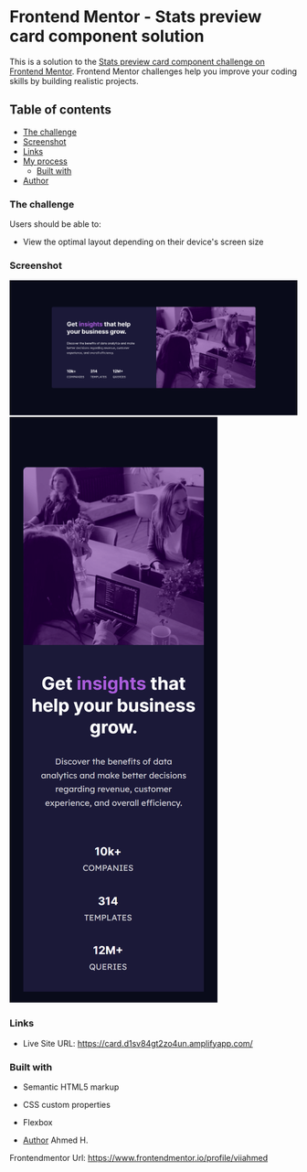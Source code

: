 # Frontend Mentor - Stats preview card component solution

This is a solution to the [Stats preview card component challenge on Frontend Mentor](https://www.frontendmentor.io/challenges/stats-preview-card-component-8JqbgoU62). Frontend Mentor challenges help you improve your coding skills by building realistic projects. 

## Table of contents

  - [The challenge](#the-challenge)
  - [Screenshot](#screenshot)
  - [Links](#links)
- [My process](#my-process)
  - [Built with](#built-with)
- [Author](#author)


### The challenge

Users should be able to:

- View the optimal layout depending on their device's screen size

### Screenshot

![landscape view](/design/screenshot-wide.png)
![portrait view](/design/screenshot-mobile.png)


### Links

- Live Site URL: https://card.d1sv84gt2zo4un.amplifyapp.com/


### Built with

- Semantic HTML5 markup
- CSS custom properties
- Flexbox

- [Author](#author)
Ahmed H.

Frontendmentor Url: https://www.frontendmentor.io/profile/viiahmed




